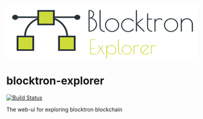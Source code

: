 ![logo](https://github.com/Blocktron-Project/blocktron-explorer/blob/master/logo.png)
# blocktron-explorer

[![Build Status](https://travis-ci.org/Blocktron-Project/blocktron-explorer.svg?branch=master)](https://travis-ci.org/Blocktron-Project/blocktron-explorer)

The web-ui for exploring blocktron blockchain
